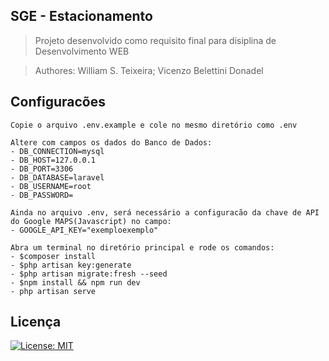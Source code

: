 ## SGE - Estacionamento

> Projeto desenvolvido como requisito final para disiplina de Desenvolvimento WEB

>Authores: William S. Teixeira; Vicenzo Belettini Donadel

## Configuracões
    Copie o arquivo .env.example e cole no mesmo diretório como .env

    Altere com campos os dados do Banco de Dados: 
    - DB_CONNECTION=mysql
    - DB_HOST=127.0.0.1
    - DB_PORT=3306
    - DB_DATABASE=laravel
    - DB_USERNAME=root
    - DB_PASSWORD=

    Ainda no arquivo .env, será necessário a configuracão da chave de API do Google MAPS(Javascript) no campo: 
    - GOOGLE_API_KEY="exemploexemplo"

    Abra um terminal no diretório principal e rode os comandos: 
    - $composer install
    - $php artisan key:generate
    - $php artisan migrate:fresh --seed
    - $npm install && npm run dev
    - php artisan serve

## Licença
[![License: MIT](https://img.shields.io/badge/License-MIT-yellow.svg)](https://opensource.org/licenses/MIT)


